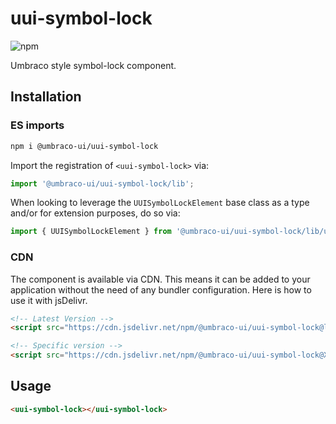 # uui-symbol-lock

![npm](https://img.shields.io/npm/v/@umbraco-ui/uui-symbol-lock?logoColor=%231B264F)

Umbraco style symbol-lock component.

## Installation

### ES imports

```zsh
npm i @umbraco-ui/uui-symbol-lock
```

Import the registration of `<uui-symbol-lock>` via:

```javascript
import '@umbraco-ui/uui-symbol-lock/lib';
```

When looking to leverage the `UUISymbolLockElement` base class as a type and/or for extension purposes, do so via:

```javascript
import { UUISymbolLockElement } from '@umbraco-ui/uui-symbol-lock/lib/uui-symbol-lock.element';
```

### CDN

The component is available via CDN. This means it can be added to your application without the need of any bundler configuration. Here is how to use it with jsDelivr.

```html
<!-- Latest Version -->
<script src="https://cdn.jsdelivr.net/npm/@umbraco-ui/uui-symbol-lock@latest/dist/uui-symbol-lock.min.js"></script>

<!-- Specific version -->
<script src="https://cdn.jsdelivr.net/npm/@umbraco-ui/uui-symbol-lock@X.X.X/dist/uui-symbol-lock.min.js"></script>
```

## Usage

```html
<uui-symbol-lock></uui-symbol-lock>
```
